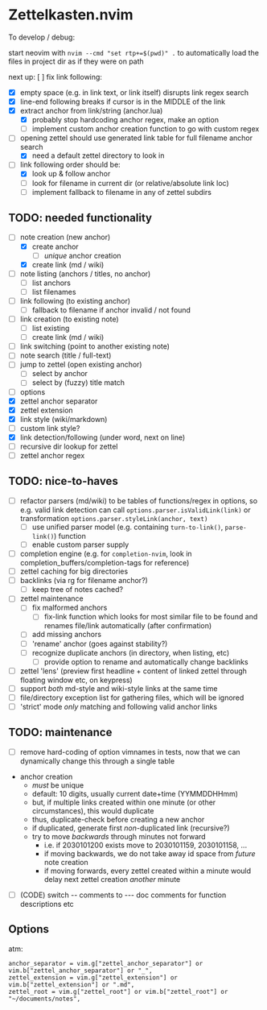 # Zettelkasten.nvim

To develop / debug:

start neovim with  `nvim --cmd "set rtp+=$(pwd)" .` to automatically load the files in project dir as if they were on path

next up:
[ ] fix link following:
  * [x] empty space (e.g. in link text, or link itself) disrupts link regex search
  * [x] line-end following breaks if cursor is in the MIDDLE of the link
  * [x] extract anchor from link/string (anchor.lua)
    * [x] probably stop hardcoding anchor regex, make an option
    * [ ] implement custom anchor creation function to go with custom regex
  * [ ] opening zettel should use generated link table for full filename anchor search
    * [x] need a default zettel directory to look in
  * [ ] link following order should be:
    * [x] look up & follow anchor
    * [ ] look for filename in current dir (or relative/absolute link loc)
    * [ ] implement fallback to filename in any of zettel subdirs

## TODO: needed functionality

* [ ] note creation (new anchor)
  * [x] create anchor
    * [ ] *unique* anchor creation
  * [x] create link (md / wiki)
* [ ] note listing (anchors / titles, no anchor)
  * [ ] list anchors
  * [ ] list filenames
* [ ] link following (to existing anchor)
  * [ ] fallback to filename if anchor invalid / not found
* [ ] link creation (to existing note)
  * [ ] list existing
  * [ ] create link (md / wiki)
* [ ] link switching (point to another existing note)
* [ ] note search (title / full-text)
* [ ] jump to zettel (open existing anchor)
  * [ ] select by anchor
  * [ ] select by (fuzzy) title match
* [ ] options
 * [x] zettel anchor separator
 * [x] zettel extension
 * [x] link style (wiki/markdown)
  * [ ] custom link style?
 * [x] link detection/following (under word, next on line)
 * [ ] recursive dir lookup for zettel
 * [ ] zettel anchor regex

## TODO: nice-to-haves

* [ ] refactor parsers (md/wiki) to be tables of functions/regex in options, so e.g. valid link detection can call `options.parser.isValidLink(link)` or transformation `options.parser.styleLink(anchor, text)`
  * [ ] use unified parser model (e.g. containing `turn-to-link()`, `parse-link()`) function
  * [ ] enable custom parser supply
* [ ] completion engine (e.g. for `completion-nvim`, look in completion_buffers/completion-tags for reference)
* [ ] zettel caching for big directories
* [ ] backlinks (via rg for filename anchor?)
  * [ ] keep tree of notes cached?
* [ ] zettel maintenance
  * [ ] fix malformed anchors
    * [ ] fix-link function which looks for most similar file to be found and renames file/link automatically (after confirmation)
  * [ ] add missing anchors
  * [ ] 'rename' anchor (goes against stability?)
  * [ ] recognize duplicate anchors (in directory, when listing, etc)
    * [ ] provide option to rename and automatically change backlinks
* [ ] zettel 'lens' (preview first headline + content of linked zettel through floating window etc, on keypress)
* [ ] support *both* md-style and wiki-style links at the same time
* [ ] file/directory exception list for gathering files, which will be ignored
* [ ] 'strict' mode *only* matching and following valid anchor links

## TODO: maintenance

* [ ] remove hard-coding of option vimnames in tests, now that we can dynamically change this through a single table

* anchor creation
  * *must* be unique
  * default: 10 digits, usually current date+time (YYMMDDHHmm)
  * but, if multiple links created within one minute (or other circumstances), this would duplicate
  * thus, duplicate-check before creating a new anchor
  * if duplicated, generate first *non*-duplicated link (recursive?)
  * try to move *backwards* through minutes not forward
    * i.e. if 2030101200 exists move to 2030101159, 2030101158, ...
    * if moving backwards, we do not take away id space from *future* note creation
    * if moving forwards, every zettel created within a minute would delay next zettel creation *another* minute

* [ ] (CODE) switch -- comments to --- doc comments for function descriptions etc

## Options

atm:
```
anchor_separator = vim.g["zettel_anchor_separator"] or vim.b["zettel_anchor_separator"] or "_",
zettel_extension = vim.g["zettel_extension"] or vim.b["zettel_extension"] or ".md",
zettel_root = vim.g["zettel_root"] or vim.b["zettel_root"] or "~/documents/notes",
```
